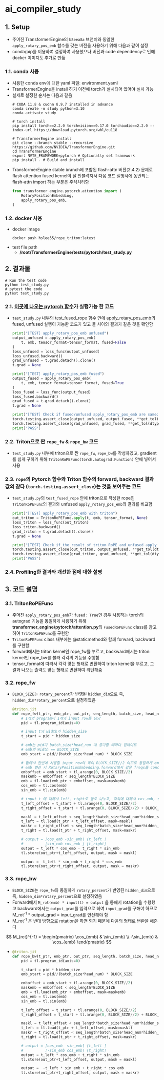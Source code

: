 # ai_compiler_study
## 1. Setup
- 주어진 TransformerEngine의 `b8eea8a` 브랜치와 동일한 `apply_rotary_pos_emb` 함수를 갖는 버전을 사용하기 위해 다음과 같이 설정
- conda/pip를 이용하여 설정하여 사용했으나 버전과 code dependency로 인해 docker 이미지도 추가로 만듦
### 1.1. conda 사용
- 사용한 conda env에 대한 yaml 파일: environment.yaml
- TransformerEngine을 install 하기 이전에 torch가 설치되어 있어야 설치 가능
- 실제로 설정한 순서는 다음과 같음
    ```shell
    # CUDA 11.8 & cudnn 8.9.7 installed in advance
    conda create -n study python=3.10
    conda activate study
    
    # torch install
    pip install torch==2.2.0 torchvision==0.17.0 torchaudio==2.2.0 --index-url https://download.pytorch.org/whl/cu118

    # TransformerEngine install
    git clone --branch stable --recursive https://github.com/NVIDIA/TransformerEngine.git
    cd TransformerEngine
    export NVTE_FRAMEWORK=pytorch # Optionally set framework
    pip install . # Build and install
    ```
- TransformerEngine stable branch에 포함된 flash-attn 버전(2.4.2) 문제로 flash attention fused kernel이 잘 안불려져서 다음 코드 실행시에 동반되는 flash-attn import 하는 부분은 주석처리함
    ```python
    from transformer_engine.pytorch.attention import (
        RotaryPositionEmbedding,
        apply_rotary_pos_emb,
    )
    ```
### 1.2. docker 사용
- docker image
    ```shell
    docker push hslee55/rope_triton:latest
    ```
- test file path
    - **/root/TransformerEngine/tests/pytorch/test_study.py**


## 2. 결과물
```shell
# Run the test code
python test_study.py
# pytest the code
pytest test_study.py
```
### 2.1. [**이곳에 나오는 pytorch 함수**](https://github.com/NVIDIA/TransformerEngine/blob/b8eea8aaa94bb566c3a12384eda064bda8ac4fd7/transformer_engine/pytorch/attention.py#L1170-L1230)가 실행가능 한 코드
- `test_study.py` 내부의 test_fused_rope 함수 안에 apply_rotary_pos_emb의 fused, unfused 실행이 가능한 코드가 있고 둘 사이의 결과가 같은 것을 확인함
    ```python
    print("[TEST] apply_rotary_pos_emb unfused")
    output_unfused = apply_rotary_pos_emb(
        t, emb, tensor_format=tensor_format, fused=False
    )
    loss_unfused = loss_func(output_unfused)
    loss_unfused.backward()
    grad_unfused = t.grad.detach().clone()
    t.grad = None

    print("[TEST] apply_rotary_pos_emb fused")
    output_fused = apply_rotary_pos_emb(
        t, emb, tensor_format=tensor_format, fused=True
    )
    loss_fused = loss_func(output_fused)
    loss_fused.backward()
    grad_fused = t.grad.detach().clone()
    t.grad = None

    print("[TEST] Check if fused/unfused apply_rotary_pos_emb are same:", end=" ")
    torch.testing.assert_close(output_unfused, output_fused, **get_tol(dtype))
    torch.testing.assert_close(grad_unfused, grad_fused, **get_tol(dtype))
    print("PASS")
    ```

### 2.2. Triton으로 짠 `rope_fw` & `rope_bw` 코드
- `test_study.py` 내부에 triton으로 짠 `rope_fw`, `rope_bw`를 작성하였고, gradient를 쉽게 구하기 위해 `TritonRoPEFunc(torch.autograd.Function)` 안에 넣어서 사용

### 2.3. `rope`의 Pytorch 함수와 Triton 함수의 forward, backward 결과 값의 같다 (`torch.testing.assert_close`)는 것을 보여주는 코드
- `test_study.py`의 `test_fused_rope` 안에 triton으로 작성한 rope인 `TritonRoPEFunc`의 결과와 unfused `apply_rotary_pos_emb`의 결과를 비교함
    ```python
    print("[TEST] apply_rotary_pos_emb with triton")
    out_triton = TritonRoPEFunc.apply(t, emb, tensor_format, None)
    loss_triton = loss_func(out_triton)
    loss_triton.backward()
    grad_triton = t.grad.detach().clone()
    t.grad = None

    print("[TEST] Check if the result of triton RoPE and unfused apply_rotary_pos_emb are same:", end=" ")
    torch.testing.assert_close(out_triton, output_unfused, **get_tol(dtype))
    torch.testing.assert_close(grad_triton, grad_unfused, **get_tol(dtype))
    print("PASS")
    ```

### 2.4. Profiling한 결과와 개선한 점에 대한 설명

## 3. 코드 설명
### 3.1. TritonRoPEFunc
- 주어진 `apply_rotary_pos_emb`가 `fused: True`인 경우 사용하는 torch의 autograd 기능을 동일하게 사용하기 위해 **transformer_engine/pytorch/attention.py**의 `FusedRoPEFunc` class를 참고하여 `TritonRoPEFunc`를 구현함
- `TritonRoPEFunc` class 내부에는 @staticmethod와 함께 forward, backward를 구현함
- forward에서는 triton kernel인 rope_fw를 부르고, backward에서는 triton kernel인 rope_bw를 불러 각각의 기능을 수행함
- tensor_format에 따라서 각각 맞는 형태로 변환하여 triton kernel을 부르고, 그 결과 나오는 출력도 맞는 형태로 변환하여 리턴해줌

### 3.2. rope_fw
- `BLOCK_SIZE`는 `rotary_percent`가 반영된 `hidden_dim`으로 즉, `hidden_dim*rotary_percent`으로 설정하였음
    ```python
    @triton.jit
    def rope_fw(t_ptr, emb_ptr, out_ptr, seq_length, batch_size, head_num, hidden_size, BLOCK_SIZE:tl.constexpr):
        # 1개의 program이 1개의 input row를 담당
        pid = tl.program_id(axis=0)

        # input t의 width가 hidden_size
        t_start = pid * hidden_size

        # emb는 pid가 batch_size*head_num 개 증가할 때마다 업데이트
        # emb의 Width == BLOCK_SIZE
        emb_start = pid//(batch_size*head_num) * BLOCK_SIZE

        # 밑에서 한번에 사용할 input row의 폭이 BLOCK_SIZE//2 이므로 동일하게 emboffset도 BLOCK_SIZE//2만 load
        # emb 연산 시 RotaryPositionEmbedding.forward에서 같은 freqs를 concat하므로 BLOCK_SIZE//2를 load하고 두번 반복해서 사용 가능
        emboffset = emb_start + tl.arange(0, BLOCK_SIZE//2)
        maskemb = emboffset < seq_length*BLOCK_SIZE
        emb = tl.load(emb_ptr + emboffset, mask=maskemb)
        cos_emb = tl.cos(emb)
        sin_emb = tl.sin(emb)

        # input t 에 대해서 left, right로 둘로 나누고, 각각에 대해서 cos_emb, sin_emb에 맞는 elemwise mult.를 해준다
        t_left_offset = t_start + tl.arange(0, BLOCK_SIZE//2)
        t_right_offset = t_start + tl.arange(0, BLOCK_SIZE//2) + BLOCK_SIZE//2

        maskl = t_left_offset < seq_length*batch_size*head_num*hidden_size
        t_left = tl.load(t_ptr + t_left_offset, mask=maskl)
        maskr = t_right_offset < seq_length*batch_size*head_num*hidden_size
        t_right = tl.load(t_ptr + t_right_offset, mask=maskr)

        # output = ⌈cos_emb -sin_emb⌉ ⌈t_left ⌉
        #          ⌊sin_emb cos_emb ⌋ ⌊t_right⌋
        output = t_left * cos_emb - t_right * sin_emb
        tl.store(out_ptr+t_left_offset, output, mask = maskl)

        output =  t_left * sin_emb + t_right * cos_emb
        tl.store(out_ptr+t_right_offset, output, mask = maskr)
    ```

### 3.3. rope_bw
- `BLOCK_SIZE`는 `rope_fw`와 동일하게 `rotary_percent`가 반영된 `hidden_dim`으로 즉, `hidden_dim*rotary_percent`으로 설정하였음
- Forward에서 `M_rot(emb) * input(t) = output` 을 통해서 rotation을 수행했고 backward에서는 `output_grad`를 입력으로 하여 `input_grad`를 구해야 하므로 M_rot<sup>-1</sup> * output_grad = input_grad를 연산해야 함
- M_rot<sup>-1</sup> 은 반대 방향으로 rotation을 하면 되기 때문에 다음의 형태로 변환을 해준다

$$
M_{rot}^{-1} =
\begin{pmatrix}
\cos_{emb} & \sin_{emb} \\
-\sin_{emb} & \cos_{emb}
\end{pmatrix}
$$



- 
    ```python
    @triton.jit
    def rope_bw(t_ptr, emb_ptr, out_ptr, seq_length, batch_size, head_num, hidden_size, BLOCK_SIZE:tl.constexpr):
        pid = tl.program_id(axis=0)

        t_start = pid * hidden_size
        emb_start = pid//(batch_size*head_num) * BLOCK_SIZE

        emboffset = emb_start + tl.arange(0, BLOCK_SIZE//2)
        maskemb = emboffset < seq_length*BLOCK_SIZE
        emb = tl.load(emb_ptr + emboffset, mask=maskemb)
        cos_emb = tl.cos(emb)
        sin_emb = tl.sin(emb)

        t_left_offset = t_start + tl.arange(0, BLOCK_SIZE//2)
        t_right_offset = t_start + tl.arange(0, BLOCK_SIZE//2) + BLOCK_SIZE//2

        maskl = t_left_offset < seq_length*batch_size*head_num*hidden_size
        t_left = tl.load(t_ptr + t_left_offset, mask=maskl)
        maskr = t_right_offset < seq_length*batch_size*head_num*hidden_size
        t_right = tl.load(t_ptr + t_right_offset, mask=maskr)

        # output = ⌈cos_emb  sin_emb⌉ ⌈t_left ⌉
        #          ⌊-sin_emb cos_emb⌋ ⌊t_right⌋
        output = t_left * cos_emb + t_right * sin_emb
        tl.store(out_ptr+t_left_offset, output, mask = maskl)

        output =  -t_left * sin_emb + t_right * cos_emb
        tl.store(out_ptr+t_right_offset, output, mask = maskr)
    ```